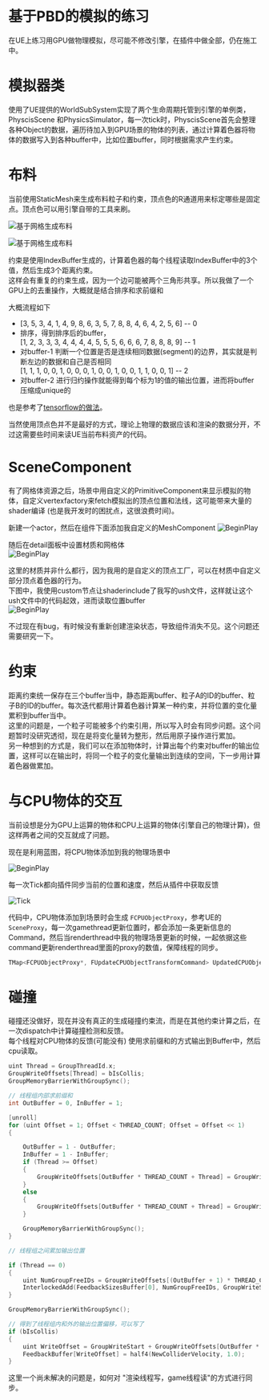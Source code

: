 # 基于PBD的模拟的练习
在UE上练习用GPU做物理模拟，尽可能不修改引擎，在插件中做全部，仍在施工中。     
# 模拟器类
使用了UE提供的WorldSubSystem实现了两个生命周期托管到引擎的单例类，PhyscisScene
和PhysicsSimulator，每一次tick时，PhyscisScene首先会整理各种Object的数据，遍历待加入到GPU场景的物体的列表，通过计算着色器将物体的数据写入到各种buffer中，比如位置buffer，同时根据需求产生约束。   

# 布料
当前使用StaticMesh来生成布料粒子和约束，顶点色的R通道用来标定哪些是固定点。顶点色可以用引擎自带的工具来刷。     

![基于网格生成布料](Img/ClothMeshVertexColorSample-0.png)  

![基于网格生成布料](Img/ClothMeshVertexColorSample-1.png)  

约束是使用IndexBuffer生成的，计算着色器的每个线程读取IndexBuffer中的3个值，然后生成3个距离约束。  
这样会有重复的约束生成，因为一个边可能被两个三角形共享。所以我做了一个GPU上的去重操作，大概就是结合排序和求前缀和   

大概流程如下  
* [3, 5, 3, 4, 1, 4, 9, 8, 6, 3, 5, 7, 8, 8, 4, 6, 4, 2, 5, 6] -- 0
* 排序，得到排序后的buffer，  
  [1, 2, 3, 3, 3, 4, 4, 4, 4, 5, 5, 5, 6, 6, 6, 7, 8, 8, 8, 9] -- 1  
* 对buffer-1 判断一个位置是否是连续相同数据(segment)的边界，其实就是判断左边的数据和自己是否相同   
  [1, 1, 1, 0, 0, 1, 0, 0, 0, 1, 0, 0, 1, 0, 0, 1, 1, 0, 0, 1] -- 2
* 对buffer-2 进行归约操作就能得到每个标为1的值的输出位置，进而将buffer压缩成unique的

也是参考了[tensorflow的做法](https://github.com/tensorflow/tensorflow/blob/master/tensorflow/core/kernels/unique_op_gpu.cu.h)。  

当然使用顶点色并不是最好的方式，理论上物理的数据应该和渲染的数据分开，不过这需要些时间来读UE当前布料资产的代码。  

# SceneComponent
有了网格体资源之后，场景中用自定义的PrimitiveComponent来显示模拟的物体，自定义vertexfactory来fetch模拟出的顶点位置和法线，这可能带来大量的shader编译 (也是我开发时的困扰点，这很浪费时间)。   

新建一个actor，然后在组件下面添加我自定义的MeshComponent
![BeginPlay](Img/MeshComponent.png)    

随后在detail面板中设置材质和网格体  
![BeginPlay](Img/MeshComponent-1.png)    

这里的材质并非什么都行，因为我用的是自定义的顶点工厂，可以在材质中自定义部分顶点着色器的行为。  
下图中，我使用custom节点让shaderinclude了我写的ush文件，这样就让这个ush文件中的代码起效，进而读取位置buffer  
![BeginPlay](Img/CustomVertexShader.png)    

不过现在有bug，有时候没有重新创建渲染状态，导致组件消失不见。这个问题还需要研究一下。
# 约束
距离约束统一保存在三个buffer当中，静态距离buffer、粒子A的ID的buffer、粒子B的ID的buffer。每次迭代都用计算着色器计算某一种约束，并将位置的变化量累积到buffer当中。  
这里的问题是，一个粒子可能被多个约束引用，所以写入时会有同步问题。这个问题暂时没研究透彻，现在是将变化量转为整形，然后用原子操作进行累加。    
另一种想到的方式是，我们可以在添加物体时，计算出每个约束对buffer的输出位置，这样可以在输出时，将同一个粒子的变化量输出到连续的空间，下一步用计算着色器做累加。  

# 与CPU物体的交互
当前设想是分为GPU上运算的物体和CPU上运算的物体(引擎自己的物理计算)，但这样两者之间的交互就成了问题。   

现在是利用蓝图，将CPU物体添加到我的物理场景中 

![BeginPlay](Img/CPUObject-Begin.png "BeginPlay")    

每一次Tick都向插件同步当前的位置和速度，然后从插件中获取反馈

![Tick](Img/CPUObject-Tick.png)    

代码中，CPU物体添加到场景时会生成 `FCPUObjectProxy`，参考UE的 `SceneProxy`，每一次gamethread更新位置时，都会添加一条更新信息的Command，然后当renderthread中我的物理场景更新的时候，一起依据这些command更新renderthread里面的proxy的数值，保障线程的同步。    

```cpp
TMap<FCPUObjectProxy*, FUpdateCPUObjectTransformCommand> UpdatedCPUObjectTransformsRenderThread;
```

# 碰撞
碰撞还没做好，现在并没有真正的生成碰撞约束流，而是在其他约束计算之后，在一次dispatch中计算碰撞检测和反馈。  
每个线程对CPU物体的反馈(可能没有) 使用求前缀和的方式输出到Buffer中，然后cpu读取。  

```cpp
uint Thread = GroupThreadId.x;
GroupWriteOffsets[Thread] = bIsCollis;
GroupMemoryBarrierWithGroupSync();

// 线程组内部求前缀和
int OutBuffer = 0, InBuffer = 1;

[unroll]
for (uint Offset = 1; Offset < THREAD_COUNT; Offset = Offset << 1)
{

    OutBuffer = 1 - OutBuffer;
    InBuffer = 1 - InBuffer;
    if (Thread >= Offset)
    {
        GroupWriteOffsets[OutBuffer * THREAD_COUNT + Thread] = GroupWriteOffsets[InBuffer * THREAD_COUNT + Thread - Offset] + GroupWriteOffsets[InBuffer * THREAD_COUNT + Thread];
    }
    else
    {
        GroupWriteOffsets[OutBuffer * THREAD_COUNT + Thread] = GroupWriteOffsets[InBuffer * THREAD_COUNT + Thread];
    }

    GroupMemoryBarrierWithGroupSync();
}

// 线程组之间累加输出位置

if (Thread == 0)
{
    uint NumGroupFreeIDs = GroupWriteOffsets[(OutBuffer + 1) * THREAD_COUNT - 1];
    InterlockedAdd(FeedbackSizesBuffer[0], NumGroupFreeIDs, GroupWriteStart);
}

GroupMemoryBarrierWithGroupSync();

// 得到了线程组内和外的输出位置偏移，可以写了
if (bIsCollis)
{
    uint WriteOffset = GroupWriteStart + GroupWriteOffsets[OutBuffer * THREAD_COUNT + Thread] - bIsCollis;
    FeedbackBuffer[WriteOffset] = half4(NewColliderVelocity, 1.0);
}
```


这里一个尚未解决的问题是，如何对 "渲染线程写，game线程读"的方式进行同步。  
